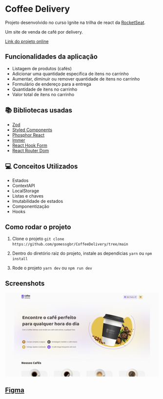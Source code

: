 # Coffee Delivery

Projeto desenvolvido no curso Ignite na trilha de react da [RocketSeat](https://app.rocketseat.com.br/?).

Um site de venda de café por delivery. 

[Link do projeto online](https://coffee-delivery-ashy-eight.vercel.app/)

## Funcionalidades da aplicação

- Listagem de produtos (cafés)
- Adicionar uma quantidade especifica de itens no carrinho
- Aumentar, diminuir ou remover quantidade de itens no carrinho
- Formulário de endereço para a entrega
- Quantidade de itens no carrinho 
- Valor total de itens no carrinho  
## 📚 Bibliotecas usadas 

- [Zod](https://zod.dev/)
- [Styled Components](https://styled-components.com/)
- [Phosphor React](https://phosphoricons.com/)
- [Immer](https://immerjs.github.io/immer/)
- [React Hook Form](https://react-hook-form.com/)
- [React Router Dom](https://reactrouter.com/en/main)

## 💻 Conceitos Utilizados

- Estados
- ContextAPI
- LocalStorage
- Listas e chaves
- Imutabilidade de estados
- Componentização
- Hooks

## Como rodar o projeto

1. Clone o projeto  `git clone https://github.com/gomessgbr/CoffeeDelivery/tree/main`

2. Dentro do diretório raiz do projeto, instale as dependicias `yarn` ou `npm install`

3. Rode o projeto `yarn dev` ou `npm run dev`
## Screenshots 

![Imagem do projeto](/public/siteImage.png)


## [Figma](https://www.figma.com/file/wQSbuVh4DiViCAbL87kR8X/Coffee-Delivery-(Copy)?node-id=0%3A1&t=FBR023xSYTTZITZv-0)

